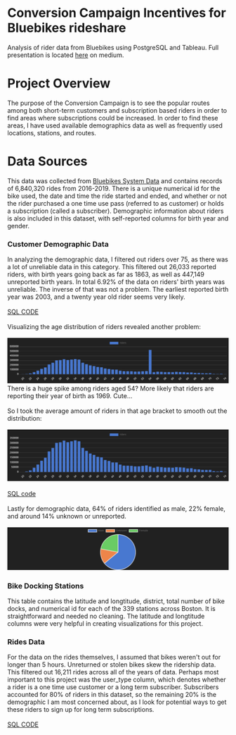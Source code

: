 # Conversion Campaign Incentives for Bluebikes rideshare
Analysis of rider data from Bluebikes using PostgreSQL and Tableau. Full presentation is located [here](https://medium.com/@aklesitz/conversion-campaign-incentives-for-bluebikes-242be42e055) on medium.
# Project Overview
The purpose of the Conversion Campaign is to see the popular routes among both short-term customers and subscription based riders in order to find areas where subscriptions could be increased. In order to find
these areas, I have used available demographics data as well as frequently used locations, stations, and routes.
# Data Sources
This data was collected from [Bluebikes System Data](https://bluebikes.com/system-data) and contains records of 6,840,320 rides from 2016-2019. There is a unique numerical id for the bike used, the date and time the ride started and ended, and whether or not the rider purchased a one time use pass (referred to as customer) or holds a subscription (called a subscriber). Demographic information about riders is also included in this dataset, with self-reported columns for birth year and gender. 
### Customer Demographic Data
In analyzing the demographic data, I filtered out riders over 75, as there was a lot of unreliable data in this category. This filtered out 26,033 reported riders, with birth years going back as far as 1863, as well as 447,149 unreported birth years. In total 6.92% of the data on riders' birth years was unreliable. The inverse of that was not a problem. The earliest reported birth year was 2003, and a twenty year old rider seems very likely.  <br><br>
[SQL CODE](https://github.com/aklesitz/Bikeshare_Project/blob/main/Bluebikes_rider_demographics.sql) <br> <br>
Visualizing the age distribution of riders revealed another problem: <br><br>
![Age Distribution](Visualizations/rider_age_visualization.png) <br>
There is a huge spike among riders aged 54? More likely that riders are reporting their year of birth as 1969. Cute... <br><br>
So I took the average amount of riders in that age bracket to smooth out the distribution: <br><br>
![Age Distribution Cleaned](Visualizations/rider_age_viz_cleaned.png) <br><br>
[SQL code](https://github.com/aklesitz/Bikeshare_Project/blob/main/Bluebikes_rider_age_distribution_cleaned.sql) <br><br>
Lastly for demographic data, 64% of riders identified as male, 22% female, and around 14% unknown or unreported. <br><br>
![Gender makeup of riders](Visualizations/gender_viz_of_total_riders.png)
### Bike Docking Stations
This table contains the latitude and longtitude, district, total number of bike docks, and numerical id for each of the 339 stations across Boston. It is straightforward and needed no cleaning. The latitude and longtitude columns were very helpful in creating visualizations for this project.
### Rides Data
For the data on the rides themselves, I assumed that bikes weren't out for longer than 5 hours. Unreturned or stolen bikes skew the ridership data. This filtered out 16,211 rides across all of the years of data. Perhaps most important to this project was the user_type column, which denotes whether a rider is a one time use customer or a long term subscriber. Subscribers accounted for 80% of riders in this dataset, so the remaining 20% is the demographic I am most concerned about, as I look for potential ways to get these riders to sign up for long term subscriptions. <br><br>
[SQL CODE](https://github.com/aklesitz/Bikeshare_Project/blob/main/Bluebikes_rides_data.sql)
